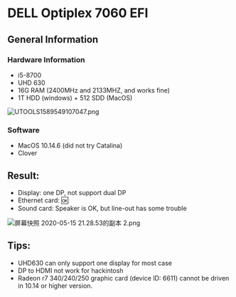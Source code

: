# DELL Optiplex 7060 EFI

## General Information

### Hardware Information

- i5-8700
- UHD 630
- 16G RAM (2400MHz and 2133MHZ, and works fine)
- 1T HDD (windows) + 512 SDD (MacOS)

![UTOOLS1589549107047.png](https://img03.sogoucdn.com/app/a/100520146/4f11d843881afd69f7365ad5e0331622)

### Software

- MacOS 10.14.6 (did not try Catalina)
- Clover

## Result:

- Display: one DP, not support dual DP
- Ethernet card: :ok:
- Sound card: Speaker is OK, but line-out has some trouble

![屏幕快照 2020-05-15 21.28.53的副本 2.png](https://img03.sogoucdn.com/app/a/100520146/6812179f521e04549df5b7ce0df82e3e)

## Tips:

- UHD630 can only support one display for most case
- DP to HDMI not work for hackintosh
- Radeon r7 340/240/250 graphic card (device ID: 6611) cannot be driven in 10.14 or higher version.